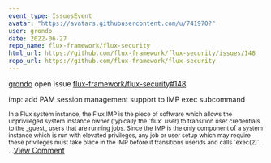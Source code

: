 ```yaml
---
event_type: IssuesEvent
avatar: "https://avatars.githubusercontent.com/u/741970?"
user: grondo
date: 2022-06-27
repo_name: flux-framework/flux-security
html_url: https://github.com/flux-framework/flux-security/issues/148
repo_url: https://github.com/flux-framework/flux-security
---
```


<a href='https://github.com/grondo' target='_blank'>grondo</a> open issue <a href='https://github.com/flux-framework/flux-security/issues/148' target='_blank'>flux-framework/flux-security#148</a>.

<p>imp: add PAM session management support to IMP exec subcommand</p><small>In a Flux system instance, the Flux IMP is the piece of software which allows the unprivileged system instance owner (typically the `flux` user) to transition user credentials to the _guest_ users that are running jobs. Since the IMP is the only component of a system instance which is run with elevated privileges, any job or user setup which may require these privileges must take place in the IMP before it transitions userids and calls `exec(2)`....</small><a href='https://github.com/flux-framework/flux-security/issues/148' target='_blank'>View Comment</a>